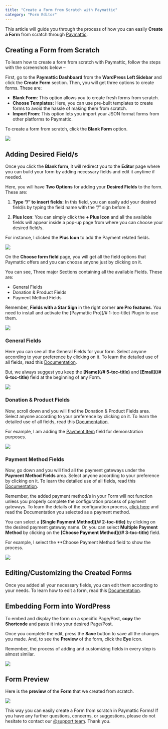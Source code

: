 ```yaml
---
title: "Create a Form from Scratch with Paymattic"
category: "Form Editor"
---
```

This article will guide you through the process of how you can easily **Create a Form** from scratch through [Paymattic](https://paymattic.com/).

## Creating a Form from Scratch

To learn how to create a form from scratch with Paymattic, follow the steps with the screenshots below –

First, go to the **Paymattic Dashboard** from the **WordPress Left Sidebar** and click the **Create** **Form** section. Then, you will get three options to create forms. These are:
- **Blank Form**: This option allows you to create fresh forms from scratch.
- **Choose Templates:** Here, you can use pre-built templates to create forms to avoid the hassle of making them from scratch.
- **Import From**: This option lets you import your JSON format forms from other platforms to Paymattic.

To create a form from scratch, click the **Blank Form** option.

![](/images/form-editor/how-to-create-a-form-from-scratch-with-paymattic/Create-Form-Blank-Form-scaled.webp)

## Adding Desired Field/s

Once you click the **Blank form**, it will redirect you to the **Editor** page where you can build your form by adding necessary fields and edit it anytime if needed.

Here, you will have **Two Options** for adding your **Desired Fields** to the form. These are:

1. **Type “/” to insert fields:** In this field, you can easily add your desired field/s by typing the field name with the “/” sign before it.

2. **Plus Icon**: You can simply click the **+ Plus Icon** and all the available fields will appear inside a pop-up page from where you can choose your desired field/s.

For instance, I clicked the **Plus** **Icon** to add the Payment related fields.

![](/images/form-editor/how-to-create-a-form-from-scratch-with-paymattic/Type-2222-or-Plus-icon-scaled.webp)

On the **Choose form field** page, you will get all the field options that Paymattic offers and you can choose anyone just by clicking on it.

You can see, Three major Sections containing all the available Fields. These are:
- General Fields
- Donation &amp; Product Fields
- Payment Method Fields

Remember, **Fields with a Star Sign** in the right corner **are Pro features**. You need to install and activate the [Paymattic Pro](/# 1-toc-title) Plugin to use them.

![](/images/form-editor/how-to-create-a-form-from-scratch-with-paymattic/Choose-Form-Field-page.webp)

### General Fields

Here you can see all the General Fields for your form. Select anyone according to your preference by clicking on it. To learn the detailed use of all fields, read this [Documentation](/how-to-use-general-form-input-fields-in-wordpress-with-paymattic).

But, we always suggest you keep the **[Name](/# 5-toc-title)** and **[Email](/# 6-toc-title)** field at the beginning of any Form.

![](/images/form-editor/how-to-create-a-form-from-scratch-with-paymattic/All-General-Fields.webp)

### Donation &amp; Product Fields 

Now, scroll down and you will find the Donation &amp; Product Fields area. Select anyone according to your preference by clicking on it. To learn the detailed use of all fields, read this [Documentation](/how-to-use-the-product-fields).

For example, I am adding the [Payment Item](/how-to-add-payment-item-fields-in-wordpress-with-paymattic) field for demonstration purposes.

![](/images/form-editor/how-to-create-a-form-from-scratch-with-paymattic/All-Donation-Product-fields.webp)

### Payment Method Fields

Now, go down and you will find all the payment gateways under the **Payment Method Fields** area. Select anyone according to your preference by clicking on it. To learn the detailed use of all fields, read this [Documentation](/how-to-use-the-payment-method-fields-section).

Remember, the added payment method/s in your Form will not function unless you properly complete the configuration process of payment gateways. To learn the details of the configuration process, [click here](/payment-method-fields/all-payment-method) and read the Documentation you selected as a payment method.

You can select a **[Single Payment Method](/# 2-toc-title)** by clicking on the desired payment gateway name.
Or, you can select **Multiple Payment Method** by clicking on the **[Choose Payment Method](/# 3-toc-title)** field.

For example, I select the **Choose Payment Method field to show the process.

![](/images/form-editor/how-to-create-a-form-from-scratch-with-paymattic/All-Payment-Method-fields.webp)

## Editing/Customizing the Created Forms

Once you added all your necessary fields, you can edit them according to your needs. 
To learn how to edit a form, read this [Documentation](/how-to-edit-forms-in-wordpress-with-paymattic).

## Embedding Form into WordPress

To embed and display the form on a specific Page/Post, **copy** the **Shortcode** and paste it into your desired Page/Post.

Once you complete the edit, press the **Save** button to save all the changes you made.
And, to see the **Preview** of the form, click the **Eye** icon.

Remember, the process of adding and customizing fields in every step is almost similar.

![](/images/form-editor/how-to-create-a-form-from-scratch-with-paymattic/Save-preview-and-shortcode-button.webp)

## Form Preview 

Here is the **preview** of the **Form** that we created from scratch.

![](/images/form-editor/how-to-create-a-form-from-scratch-with-paymattic/Preview-of-Payment-Form.webp)

This way you can easily create a Form from scratch in Paymattic Forms!
If you have any further questions, concerns, or suggestions, please do not hesitate to contact our [@support team](https://wpmanageninja.com/support-tickets/?utm_source=wpmn&utm_medium=home&utm_campaign=site#/). Thank you.